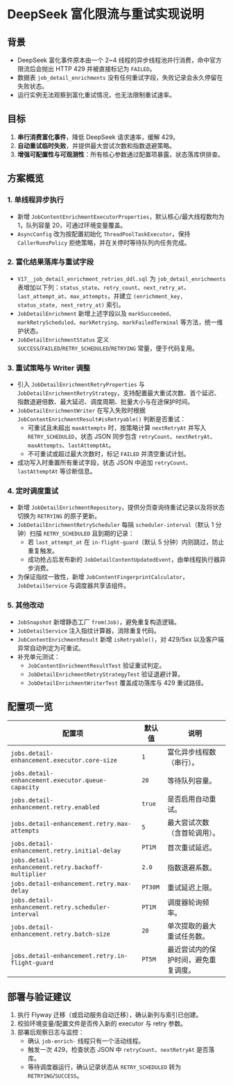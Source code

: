 # DeepSeek 富化限流与重试实现说明

## 背景

- DeepSeek 富化事件原本由一个 2~4 线程的异步线程池并行消费，命中官方限流后会抛出 HTTP 429 并被直接标记为 `FAILED`。
- 数据表 `job_detail_enrichments` 没有任何重试字段，失败记录会永久停留在失败状态。
- 运行实例无法观察到富化重试情况，也无法限制重试速率。

## 目标

1. **串行消费富化事件**，降低 DeepSeek 请求速率，缓解 429。
2. **自动重试临时失败**，并提供最大尝试次数和指数退避策略。
3. **增强可配置性与可观测性**：所有核心参数通过配置项暴露，状态落库供排查。

## 方案概览

### 1. 单线程异步执行

- 新增 `JobContentEnrichmentExecutorProperties`，默认核心/最大线程数均为 1，队列容量 20，可通过环境变量覆盖。
- `AsyncConfig` 改为按配置初始化 `ThreadPoolTaskExecutor`，保持 `CallerRunsPolicy` 拒绝策略，并在关停时等待队列内任务完成。

### 2. 富化结果落库与重试字段

- `V17__job_detail_enrichment_retries_ddl.sql` 为 `job_detail_enrichments` 表增加以下列：`status_state`、`retry_count`、`next_retry_at`、`last_attempt_at`、`max_attempts`，并建立 `(enrichment_key, status_state, next_retry_at)` 索引。
- `JobDetailEnrichment` 新增上述字段以及 `markSucceeded`、`markRetryScheduled`、`markRetrying`、`markFailedTerminal` 等方法，统一维护状态。
- `JobDetailEnrichmentStatus` 定义 `SUCCESS`/`FAILED`/`RETRY_SCHEDULED`/`RETRYING` 常量，便于代码复用。

### 3. 重试策略与 Writer 调整

- 引入 `JobDetailEnrichmentRetryProperties` 与 `JobDetailEnrichmentRetryStrategy`，支持配置最大重试次数、首个延迟、指数退避倍数、最大延迟、调度周期、批量大小与在途保护时间。
- `JobDetailEnrichmentWriter` 在写入失败时根据 `JobContentEnrichmentResult#isRetryable()` 判断是否重试：
  - 可重试且未超出 `maxAttempts` 时，按策略计算 `nextRetryAt` 并写入 `RETRY_SCHEDULED`，状态 JSON 同步包含 `retryCount`、`nextRetryAt`、`maxAttempts`、`lastAttemptAt`。
  - 不可重试或超过最大次数时，标记 `FAILED` 并清空重试计划。
- 成功写入时重置所有重试字段，状态 JSON 中追加 `retryCount`、`lastAttemptAt` 等诊断信息。

### 4. 定时调度重试

- 新增 `JobDetailEnrichmentRepository`，提供分页查询待重试记录以及将状态切换为 `RETRYING` 的原子更新。
- `JobDetailEnrichmentRetryScheduler` 每隔 `scheduler-interval`（默认 1 分钟）扫描 `RETRY_SCHEDULED` 且到期的记录：
  - 若 `last_attempt_at` 在 `in-flight-guard`（默认 5 分钟）内则跳过，防止重复触发。
  - 成功抢占后发布新的 `JobDetailContentUpdatedEvent`，由单线程执行器异步消费。
- 为保证指纹一致性，新增 `JobContentFingerprintCalculator`，`JobDetailService` 与调度器共享该组件。

### 5. 其他改动

- `JobSnapshot` 新增静态工厂 `from(Job)`，避免重复构造逻辑。
- `JobDetailService` 注入指纹计算器，消除重复代码。
- `JobContentEnrichmentResult` 新增 `isRetryable()`，对 429/5xx 以及客户端异常自动判定为可重试。
- 补充单元测试：
  - `JobContentEnrichmentResultTest` 验证重试判定。
  - `JobDetailEnrichmentRetryStrategyTest` 验证退避计算。
  - `JobDetailEnrichmentWriterTest` 覆盖成功落库与 429 重试路径。

## 配置项一览

| 配置项 | 默认值 | 说明 |
| --- | --- | --- |
| `jobs.detail-enhancement.executor.core-size` | `1` | 富化异步线程数（串行）。 |
| `jobs.detail-enhancement.executor.queue-capacity` | `20` | 等待队列容量。 |
| `jobs.detail-enhancement.retry.enabled` | `true` | 是否启用自动重试。 |
| `jobs.detail-enhancement.retry.max-attempts` | `5` | 最大尝试次数（含首轮调用）。 |
| `jobs.detail-enhancement.retry.initial-delay` | `PT1M` | 首次重试延迟。 |
| `jobs.detail-enhancement.retry.backoff-multiplier` | `2.0` | 指数退避系数。 |
| `jobs.detail-enhancement.retry.max-delay` | `PT30M` | 重试延迟上限。 |
| `jobs.detail-enhancement.retry.scheduler-interval` | `PT1M` | 调度器轮询频率。 |
| `jobs.detail-enhancement.retry.batch-size` | `20` | 单次提取的最大重试任务数。 |
| `jobs.detail-enhancement.retry.in-flight-guard` | `PT5M` | 最近尝试内的保护时间，避免重复调度。 |

## 部署与验证建议

1. 执行 Flyway 迁移（或启动服务自动迁移），确认新列与索引已创建。
2. 校验环境变量/配置文件是否传入新的 executor 与 retry 参数。
3. 部署后观察日志与监控：
   - 确认 `job-enrich-` 线程只有一个活动线程。
   - 触发一次 429，检查状态 JSON 中 `retryCount`、`nextRetryAt` 是否落库。
   - 等待调度器运行，确认记录状态从 `RETRY_SCHEDULED` 转为 `RETRYING`/`SUCCESS`。


